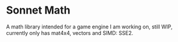# Sonnet Math
A math library intended for a game engine I am working on, still WIP, currently only has mat4x4, vectors and SIMD: SSE2.
